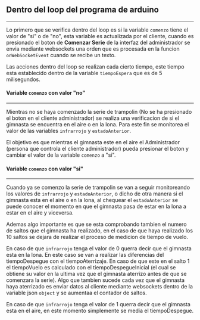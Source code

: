 ## Dentro del loop del programa de arduino
---
Lo primero que se verifica dentro del loop es si la variable ```comenzo``` tiene el valor de "si" o de "no", esta variable es actualizada por el cliente, cuando es presionado el boton de **Comenzar Serie** de la interfaz del administrador se envia mediante websockets una orden que es procesada en la funcion ```onWebSocketEvent``` cuando se recibe un texto.


Las acciones dentro del loop se realizan cada cierto tiempo, este tiempo esta establecido dentro de la variable ```tiempoEspera``` que es de 5 milisegundos.


#### Variable ```comenzo``` con valor "no"
---
Mientras no se haya comenzado la serie de trampolin (No se ha presionado el boton en el cliente administrador) se realiza una verificacion de si el gimnasta se encuentra en el aire o en la lona. Para este fin se monitorea el valor de las variables ```infrarrojo``` y ```estadoAnterior```.

El objetivo es que mientras el gimnasta este en el aire el Administrador (persona que controla el cliente administrador) pueda presionar el boton y cambiar el valor de la variable ```comenzo``` a "si".


#### Variable ```comenzo``` con valor "si"
---
Cuando ya se comenzo la serie de trampolin se van a seguir monitoreando los valores de ```infrarrojo``` y ```estadoAnterior```, o dicho de otra manera si el gimnasta esta en el aire o en la lona, al chequear el ```estadoAnterior``` se puede conocer el momento en que el gimnasta pasa de estar en la lona a estar en el aire y viceversa.

Ademas algo importante es que se esta comprobando tambien el numero de saltos que el gimnasta ha realizado, en el caso de que haya realizado los 10 saltos se dejara de realizar el proceso de medicion de tiempo de vuelo.

En caso de que ```infrarrojo``` tenga el valor de 0 querra decir que el gimnasta esta en la lona. En este caso se van a realizar las diferencias del tiempoDespegue con el tiempoAterrizaje. En caso de que este en el salto 1 el tiempoVuelo es calculado con el tiempoDespegueInicial (el cual se obtiene su valor en la ultima vez que el gimnasta aterrizo antes de que se comenzara la serie). Algo que tambien sucede cada vez que el gimnasta haya aterrizado es enviar datos al cliente mediante websockets dentro de la variable json ```object``` y se aumentaa el contador de saltos.

En caso de que ```infrarrojo``` tenga el valor de 1 querra decir que el gimnasta esta en el aire, en este momento simplemente se media el tiempoDespegue.